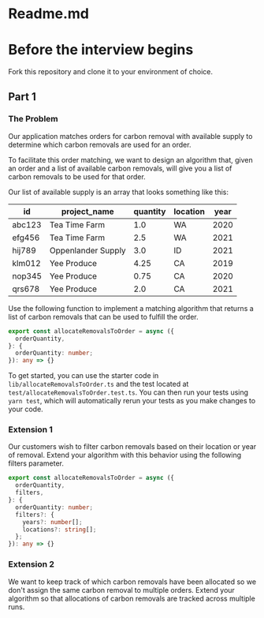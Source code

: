 # Readme.md

# Before the interview begins

Fork this repository and clone it to your environment of choice.

## Part 1

### The Problem

Our application matches orders for carbon removal with available supply to determine which carbon removals are used for an order.

To facilitate this order matching, we want to design an algorithm that, given an order and a list of available carbon removals, will give you a list of carbon removals to be used for that order.

Our list of available supply is an array that looks something like this:

|id    |project_name      |quantity|location|year|
|------|------------------|--------|--------|----|
|abc123|Tea Time Farm     |1.0     |WA      |2020|
|efg456|Tea Time Farm     |2.5     |WA      |2021|
|hij789|Oppenlander Supply|3.0     |ID      |2021|
|klm012|Yee Produce       |4.25    |CA      |2019|
|nop345|Yee Produce       |0.75    |CA      |2020|
|qrs678|Yee Produce       |2.0     |CA      |2021|

Use the following function to implement a matching algorithm that returns a list of carbon removals that can be used to fulfill the order.

```typescript
export const allocateRemovalsToOrder = async ({
  orderQuantity,
}: {
  orderQuantity: number;
}): any => {}
```

To get started, you can use the starter code in `lib/allocateRemovalsToOrder.ts` and the test located at `test/allocateRemovalsToOrder.test.ts`. You can then run your tests using `yarn test`, which will automatically rerun your tests as you make changes to your code.

### Extension 1

Our customers wish to filter carbon removals based on their location or year of removal. Extend your algorithm with this behavior using the following filters parameter.

```typescript
export const allocateRemovalsToOrder = async ({
  orderQuantity,
  filters,
}: {
  orderQuantity: number;
  filters?: {
    years?: number[];
    locations?: string[];
  };
}): any => {}
```

### Extension 2

We want to keep track of which carbon removals have been allocated so we don't assign the same carbon removal to multiple orders. Extend your algorithm so that allocations of carbon removals are tracked across multiple runs.